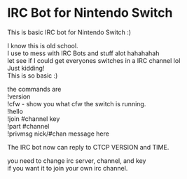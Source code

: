# IRC Bot for Nintendo Switch  

This is basic IRC bot for Nintendo Switch :)   

I know this is old school.  
I use to mess with IRC Bots and stuff alot hahahahah   
let see if I could get everyones switches in a IRC channel lol       
Just kidding!   
This is so basic :)      

the commands are  
!version  
!cfw - show you what cfw the switch is running.  
!hello   
!join #channel key   
!part #channel    
!privmsg nick/#chan message here   

The IRC bot now can reply to CTCP VERSION and TIME.    
   

you need to change irc server, channel, and key     
if you want it to join your own irc channel.     